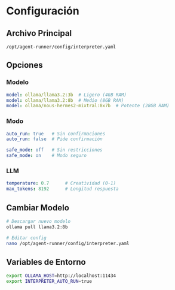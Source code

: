 # Configuración

## Archivo Principal

`/opt/agent-runner/config/interpreter.yaml`

## Opciones

### Modelo
```yaml
model: ollama/llama3.2:3b  # Ligero (4GB RAM)
model: ollama/llama3.2:8b  # Medio (8GB RAM)
model: ollama/nous-hermes2-mixtral:8x7b  # Potente (28GB RAM)
```

### Modo
```yaml
auto_run: true   # Sin confirmaciones
auto_run: false  # Pide confirmación

safe_mode: off   # Sin restricciones
safe_mode: on    # Modo seguro
```

### LLM
```yaml
temperature: 0.7      # Creatividad (0-1)
max_tokens: 8192      # Longitud respuesta
```

## Cambiar Modelo

```bash
# Descargar nuevo modelo
ollama pull llama3.2:8b

# Editar config
nano /opt/agent-runner/config/interpreter.yaml
```

## Variables de Entorno

```bash
export OLLAMA_HOST=http://localhost:11434
export INTERPRETER_AUTO_RUN=true
```
